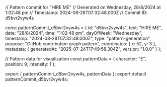 // Pattern commit for "HIRE ME"
// Generated on Wednesday, 28/8/2024 at 1:02:48 pm
// Timestamp: 2024-08-28T07:32:48.000Z
// Commit ID: d5bvr2vyw4s

const patternCommit_d5bvr2vyw4s = {
  id: "d5bvr2vyw4s",
  text: "HIRE ME",
  date: "28/8/2024",
  time: "1:02:48 pm",
  dayOfWeek: "Wednesday",
  timestamp: "2024-08-28T07:32:48.000Z",
  type: "pattern-generation",
  purpose: "GitHub contribution graph pattern",
  coordinates: {
    x: 52,
    y: 3
  },
  metadata: {
    generatedAt: "2025-07-24T17:49:58.304Z",
    version: "1.0.0"
  }
};

// Pattern data for visualization
const patternData = {
  character: "E",
  position: 9,
  intensity: 1
};

export { patternCommit_d5bvr2vyw4s, patternData };
export default patternCommit_d5bvr2vyw4s;
